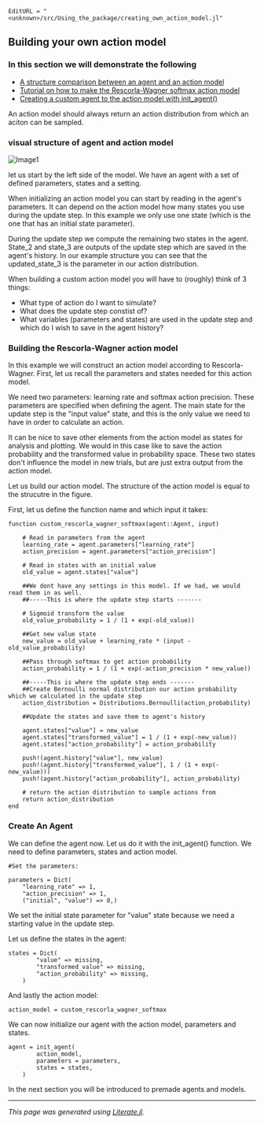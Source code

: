 ```@meta
EditURL = "<unknown>/src/Using_the_package/creating_own_action_model.jl"
```

## Building your own action model

### In this section we will demonstrate the following

  - [A structure comparison between an agent and an action model](#visual-structure-of-agent-and-action-model)
  - [Tutorial on how to make the Rescorla-Wagner softmax action model](#Building-the-Rescorla-Wagner-action-model)
  - [Creating a custom agent to the action model with init_agent()](#Create-An-Agent)

An action model should always return an action distribution from which an aciton can be sampled.

### visual structure of agent and action model

![Image1](Using_the_package/images/actionmodel_custom.png)

let us start by the left side of the model. We have an agent with a set of defined parameters, states and a setting.

When initializing an action model you can start by reading in the agent's parameters. It can depend on the action model how many states you use during the update step. In this example we only use one state (which is the one that has an initial state parameter).

During the update step we compute the remaining two states in the agent. State\_2 and state\_3 are outputs of the update step which are saved in the agent's history. In our example structure you can see that the updated\_state\_3 is the parameter in our action distribution.

When building a custom action model you will have to (roughly) think of 3 things:

  - What type of action do I want to simulate?
  - What does the update step constist of?
  - What variables (parameters and states) are used in the update step and which do I wish to save in the agent history?

### Building the Rescorla-Wagner action model

In this example we will construct an action model according to Rescorla-Wagner. First, let us recall the parameters and states needed for this action model.

We need two parameters: learning rate and softmax action precision. These parameters are specified when defining the agent. The main state for the update step is the "input value" state, and this is the only value we need to have in order to calculate an action.

It can be nice to save other elements from the action model as states for analysis and plotting. We would in this case like to save the action probability and the transformed value in probability space. These two states don't influence the model in new trials, but are just extra output from the action model.

Let us build our action model. The structure of the action model is equal to the strucutre in the figure.

First, let us define the function name and which input it takes:

````@example creating_own_action_model
function custom_rescorla_wagner_softmax(agent::Agent, input)

    # Read in parameters from the agent
    learning_rate = agent.parameters["learning_rate"]
    action_precision = agent.parameters["action_precision"]

    # Read in states with an initial value
    old_value = agent.states["value"]

    ##We dont have any settings in this model. If we had, we would read them in as well.
    ##-----This is where the update step starts -------

    # Sigmoid transform the value
    old_value_probability = 1 / (1 + exp(-old_value))

    ##Get new value state
    new_value = old_value + learning_rate * (input - old_value_probability)

    ##Pass through softmax to get action probability
    action_probability = 1 / (1 + exp(-action_precision * new_value))

    ##-----This is where the update step ends -------
    ##Create Bernoulli normal distribution our action probability which we calculated in the update step
    action_distribution = Distributions.Bernoulli(action_probability)

    ##Update the states and save them to agent's history

    agent.states["value"] = new_value
    agent.states["transformed_value"] = 1 / (1 + exp(-new_value))
    agent.states["action_probability"] = action_probability

    push!(agent.history["value"], new_value)
    push!(agent.history["transformed_value"], 1 / (1 + exp(-new_value)))
    push!(agent.history["action_probability"], action_probability)

    # return the action distribution to sample actions from
    return action_distribution
end
````

### Create An Agent

We can define the agent now. Let us do it with the init_agent() function. We need to define parameters, states and action model.

````@example creating_own_action_model
#Set the parameters:

parameters = Dict(
    "learning_rate" => 1,
    "action_precision" => 1,
    ("initial", "value") => 0,)
````

We set the initial state parameter for "value" state because we need a starting value in the update step.

Let us define the states in the agent:

````@example creating_own_action_model
states = Dict(
        "value" => missing,
        "transformed_value" => missing,
        "action_probability" => missing,
    )
````

And lastly the action model:

````@example creating_own_action_model
action_model = custom_rescorla_wagner_softmax
````

We can now initialize our agent with the action model, parameters and states.

````@example creating_own_action_model
agent = init_agent(
        action_model,
        parameters = parameters,
        states = states,
    )
````

In the next section you will be introduced to premade agents and models.

---

*This page was generated using [Literate.jl](https://github.com/fredrikekre/Literate.jl).*

